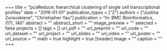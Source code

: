 +++
title = "pcaReduce: hierarchical clustering of single cell transcriptional profiles"
date = "2016-01-01"
publication_types = ["2"]
authors = ["Justina Zurauskiene", "Christopher Yau"]
publication = "In: BMC Bioinformatics, (17), 140"
abstract = ""
abstract_short = ""
image_preview = ""
selected = false
projects = []
tags = []
url_pdf = ""
url_preprint = ""
url_code = ""
url_dataset = ""
url_project = ""
url_slides = ""
url_video = ""
url_poster = ""
url_source = ""
math = true
highlight = true
[header]
image = ""
caption = ""
+++

